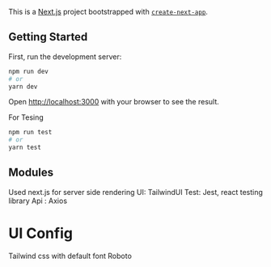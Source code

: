 This is a [Next.js](https://nextjs.org/) project bootstrapped with [`create-next-app`](https://github.com/vercel/next.js/tree/canary/packages/create-next-app).

## Getting Started

First, run the development server:

```bash
npm run dev
# or
yarn dev
```

Open [http://localhost:3000](http://localhost:3000) with your browser to see the result.


For Tesing
```bash
npm run test
# or
yarn test
```

## Modules
Used next.js for server side rendering
UI: TailwindUI
Test: Jest, react testing library
Api : Axios

# UI Config
Tailwind css with default font Roboto
